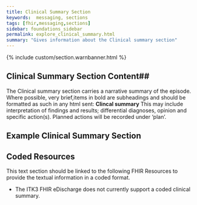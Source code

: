 ```yaml
---
title: Clinical Summary Section
keywords:  messaging, sections
tags: [fhir,messaging,sections]
sidebar: foundations_sidebar
permalink: explore_clinical_summary.html
summary: "Gives information about the Clinical summary section"
---
```


{% include custom/section.warnbanner.html %}

## Clinical Summary Section Content##
The Clinical summary section carries a narrative summary of the episode. Where possible, very brief,items in bold are subheadings and should be formatted as such in any html sent:
**Clincal summary**
This may include interpretation of findings and results; differential diagnoses, opinion and specific action(s). Planned actions will be recorded under ‘plan’.

##  Example Clinical Summary Section ##

<script src="https://gist.github.com/unicorn150161/e361aef28eeeb059e75c36e341718d33.js"></script>

## Coded Resources ##

This text section should be linked to the following FHIR Resources to provide the textual information in a coded format.

- The ITK3 FHIR eDischarge does not currently support a coded clinical summary.







